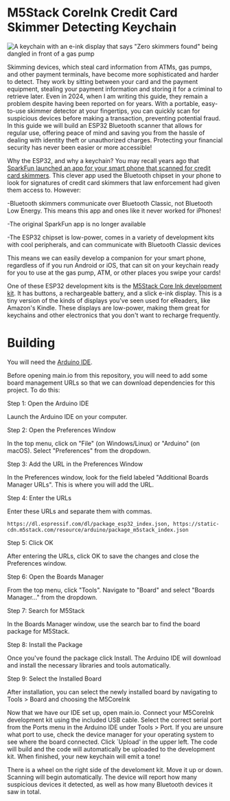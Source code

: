 # M5Stack CoreInk Credit Card Skimmer Detecting Keychain

![A keychain with an e-ink display that says "Zero skimmers found" being dangled in front of a gas pump](images/device.JPG)

Skimming devices, which steal card information from ATMs, gas pumps, and other payment terminals, have become more sophisticated and harder to detect. They work by sitting between your card and the payment equipment, stealing your payment information and storing it for a criminal to retrieve later. Even in 2024, when I am writing this guide, they remain a problem despite having been reported on for years. With a portable, easy-to-use skimmer detector at your fingertips, you can quickly scan for suspicious devices before making a transaction, preventing potential fraud. In this guide we will build an ESP32 Bluetooth scanner that allows for regular use, offering peace of mind and saving you from the hassle of dealing with identity theft or unauthorized charges. Protecting your financial security has never been easier or more accessible!

Why the ESP32, and why a keychain? You may recall years ago that [SparkFun launched an app for your smart phone that scanned for credit card skimmers](https://learn.sparkfun.com/tutorials/gas-pump-skimmers/all). This clever app used the Bluetooth chipset in your phone to look for signatures of credit card skimmers that law enforcement had given them access to. However:

-Bluetooth skimmers communicate over Bluetooth Classic, not Bluetooth Low Energy. This means this app and ones like it never worked for iPhones!

-The original SparkFun app is no longer available

-The ESP32 chipset is low-power, comes in a variety of development kits with cool peripherals, and can communicate with Bluetooth Classic devices

This means we can easily develop a companion for your smart phone, regardless of if you run Android or iOS, that can sit on your keychain ready for you to use at the gas pump, ATM, or other places you swipe your cards!

One of these ESP32 development kits is the [M5Stack Core Ink development kit](https://shop.m5stack.com/products/m5stack-esp32-core-ink-development-kit1-54-elnk-display). It has buttons, a rechargeable battery, and a slick e-ink display. This is a tiny version of the kinds of displays you've seen used for eReaders, like Amazon's Kindle. These displays are low-power, making them great for keychains and other electronics that you don't want to recharge frequently.

# Building

You will need the [Arduino IDE](https://www.arduino.cc/en/software).

Before opening main.io from this repository, you will need to add some board management URLs so that we can download dependencies for this project. To do this:

Step 1: Open the Arduino IDE

Launch the Arduino IDE on your computer.

Step 2: Open the Preferences Window

In the top menu, click on "File" (on Windows/Linux) or "Arduino" (on macOS). Select "Preferences" from the dropdown.

Step 3: Add the URL in the Preferences Window

In the Preferences window, look for the field labeled "Additional Boards Manager URLs". This is where you will add the URL.

Step 4: Enter the URLs

Enter these URLs and separate them with commas.

```
https://dl.espressif.com/dl/package_esp32_index.json, https://static-cdn.m5stack.com/resource/arduino/package_m5stack_index.json
```

Step 5: Click OK

After entering the URLs, click OK to save the changes and close the Preferences window.

Step 6: Open the Boards Manager

From the top menu, click "Tools".
    Navigate to "Board" and select "Boards Manager..." from the dropdown.

Step 7: Search for M5Stack

In the Boards Manager window, use the search bar to find the board package for M5Stack.

Step 8: Install the Package

Once you've found the package click Install.
The Arduino IDE will download and install the necessary libraries and tools automatically.

Step 9: Select the Installed Board

After installation, you can select the newly installed board by navigating to Tools > Board and choosing the M5CoreInk


Now that we have our IDE set up, open main.io. Connect your M5CoreInk development kit using the included USB cable. Select the correct serial port from the Ports menu in the Arduino IDE under Tools > Port. If you are unsure what port to use, check the device manager for your operating system to see where the board connected. Click `Upload' in the upper left. The code will build and the code will automatically be uploaded to the development kit. When finished, your new keychain will emit a tone!

There is a wheel on the right side of the develoment kit. Move it up or down. Scanning will begin automatically. The device will report how many suspicious devices it detected, as well as how many Bluetooth devices it saw in total.